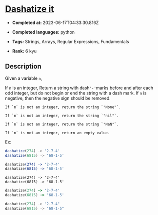 # [Dashatize it](https://www.codewars.com/kata/58223370aef9fc03fd000071)

- **Completed at:** 2023-06-17T04:33:30.816Z

- **Completed languages:** python

- **Tags:** Strings, Arrays, Regular Expressions, Fundamentals

- **Rank:** 6 kyu

## Description

Given a variable `n`,

If `n` is an integer,
Return a string with dash``` '-' ```marks before and after each odd integer,  but do not begin or end the string with a dash mark. If `n` is negative, then the negative sign should be removed.

```if:python
If `n` is not an integer, return the string `"None"`.
```
```if:ruby
If `n` is not an integer, return the string `"nil"`.
```
```if:coffeescript,javascript,typescript
If `n` is not an integer, return the string `"NaN"`.
```
```if-not:python,ruby,coffeescript,javascript,typescript
If `n` is not an integer, return an empty value.
```

Ex:
```javascript
dashatize(274) -> '2-7-4'
dashatize(6815) -> '68-1-5'
```
```coffeescript
dashatize(274) -> '2-7-4'
dashatize(6815) -> '68-1-5'
```
```crystal
dashatize(274) -> '2-7-4'
dashatize(6815) -> '68-1-5'
```
```ruby
dashatize(274) -> '2-7-4'
dashatize(6815) -> '68-1-5'
```
```rust
dashatize(274) -> "2-7-4"
dashatize(6815) -> "68-1-5"
```
